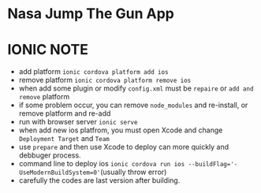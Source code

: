 # Nasa Jump The Gun App

# IONIC NOTE

- add platform `ionic cordova platform add ios`
- remove platform `ionic cordova platform remove ios`
- when add some plugin or modify `config.xml` must be `repaire` or `add and remove` platform
- if some problem occur, you can remove `node_modules` and re-install, or remove platform and re-add
- run with browser server `ionic serve`
- when add new ios platfrom, you must open Xcode and change `Deployment Target` and `Team`
- use `prepare` and then use Xcode to deploy can more quickly and debbuger process.
- command line to deploy ios `ionic cordova run ios --buildFlag='-UseModernBuildSystem=0'`(usually throw error)
- carefully the codes are last version after building.
